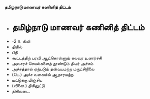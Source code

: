 **தமிழ்நாடு மாணவர் கணினித் திட்டம்**
- # தமிழ்நாடு மாணவர் கணினித் திட்டம்
- -2 n. கிலி
- திகில்
- பீதி
- கூட்டத்திற் பரவி ஆட்கொள்ளும் கலவர உணர்ச்சி
- அவசரச் செயல்களைத் தூண்டும் திடீர் அச்சம்
- அச்சத்தால் ஏற்படும் தன்வயமற்ற மருட்சிநிலை
- (பெ.) அச்ச வகையில் ஆதாரமற்ற
- மட்டுக்கு மிஞ்சிய
- (வினை.) திகிலுட்டு
- திகிலடை.

